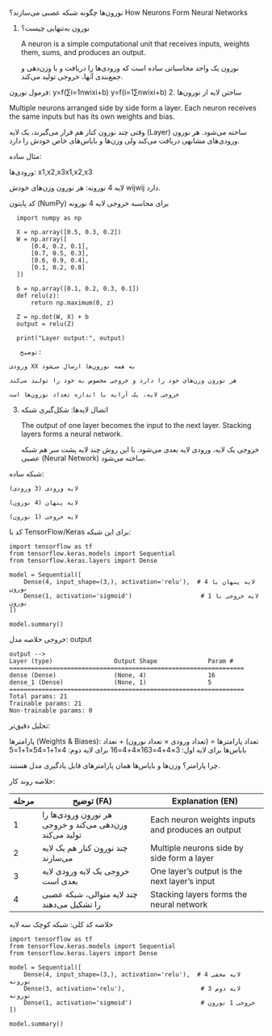 نورون‌ها چگونه شبکه عصبی می‌سازند؟
How Neurons Form Neural Networks
 1. نورون به‌تنهایی چیست؟

     A neuron is a simple computational unit that receives inputs, weights them, sums, and produces an output.
    
     نورون یک واحد محاسباتی ساده است که ورودی‌ها را دریافت و با وزن‌دهی و جمع‌بندی آنها، خروجی تولید می‌کند.

فرمول نورون:
y=f(∑i=1nwixi+b)
y=f(i=1∑n​wi​xi​+b)
 2. ساختن لایه از نورون‌ها

 Multiple neurons arranged side by side form a layer. Each neuron receives the same inputs but has its own weights and bias.
    
  وقتی چند نورون کنار هم قرار می‌گیرند، یک لایه (Layer) ساخته می‌شود. هر نورون ورودی‌های مشابهی دریافت می‌کند ولی وزن‌ها و بایاس‌های خاص خودش را دارد.

مثال ساده:

  ورودی‌ها: x1,x2,x3x1​,x2​,x3​

  لایه 4 نورونه: هر نورون وزن‌های خودش wijwij​ دارد.

کد پایتون (NumPy) برای محاسبه خروجی لایه 4 نورونه
      
      import numpy as np
      
      X = np.array([0.5, 0.3, 0.2])  
      W = np.array([
          [0.4, 0.2, 0.1],  
          [0.7, 0.5, 0.3],  
          [0.6, 0.9, 0.4],  
          [0.1, 0.2, 0.8]   
      ])
      
      b = np.array([0.1, 0.2, 0.3, 0.1])
      def relu(z):
          return np.maximum(0, z)
      
      Z = np.dot(W, X) + b
      output = relu(Z)
      
      print("Layer output:", output)
      
       توضیح:

    ورودی XX به همه نورون‌ها ارسال می‌شود

    هر نورون وزن‌های خود را دارد و خروجی مخصوص به خود را تولید می‌کند

    خروجی لایه، یک آرایه با اندازه تعداد نورون‌ها است

 3. اتصال لایه‌ها: شکل‌گیری شبکه


     The output of one layer becomes the input to the next layer. Stacking layers forms a neural network.
    
     خروجی یک لایه، ورودی لایه بعدی می‌شود. با این روش چند لایه پشت سر هم شبکه عصبی (Neural Network) ساخته می‌شود.

شبکه ساده:

    لایه ورودی (3 ورودی)

    لایه پنهان (4 نورون)

    لایه خروجی (1 نورون)

کد با TensorFlow/Keras برای این شبکه:
    
    import tensorflow as tf
    from tensorflow.keras.models import Sequential
    from tensorflow.keras.layers import Dense
    
    model = Sequential([
        Dense(4, input_shape=(3,), activation='relu'),  # لایه پنهان با 4 نورون
        Dense(1, activation='sigmoid')                   # لایه خروجی با 1 نورون
    ])
    
    model.summary()

خروجی خلاصه مدل:
output

    output -->
    Layer (type)                 Output Shape              Param #
    =================================================================
    dense (Dense)                (None, 4)                 16
    dense_1 (Dense)              (None, 1)                 5
    =================================================================
    Total params: 21
    Trainable params: 21
    Non-trainable params: 0

 تحلیل دقیق‌تر:

  پارامترها (Weights & Biases):
  تعداد پارامترها = (تعداد ورودی × تعداد نورون) + تعداد بایاس‌ها
  برای لایه اول: 3×4+4=163×4+4=16
  برای لایه دوم: 4×1+1=54×1+1=5

  چرا پارامتر؟
  وزن‌ها و بایاس‌ها همان پارامترهای قابل یادگیری مدل هستند.

 خلاصه روند کار:

| مرحله | توضیح (FA)                                               | Explanation (EN)                                  |
| ----- | -------------------------------------------------------- | ------------------------------------------------- |
| 1     | هر نورون ورودی‌ها را وزن‌دهی می‌کند و خروجی تولید می‌کند | Each neuron weights inputs and produces an output |
| 2     | چند نورون کنار هم یک لایه می‌سازند                       | Multiple neurons side by side form a layer        |
| 3     | خروجی یک لایه ورودی لایه بعدی است                        | One layer’s output is the next layer’s input      |
| 4     | چند لایه متوالی، شبکه عصبی را تشکیل می‌دهند              | Stacking layers forms the neural network          |


خلاصه کد کلی: شبکه کوچک سه لایه

    import tensorflow as tf
    from tensorflow.keras.models import Sequential
    from tensorflow.keras.layers import Dense
    
    model = Sequential([
        Dense(4, input_shape=(3,), activation='relu'),  # لایه مخفی 4 نورونه
        Dense(3, activation='relu'),                     # لایه دوم 3 نورونه
        Dense(1, activation='sigmoid')                   # خروجی 1 نورون
    ])
    
    model.summary()
